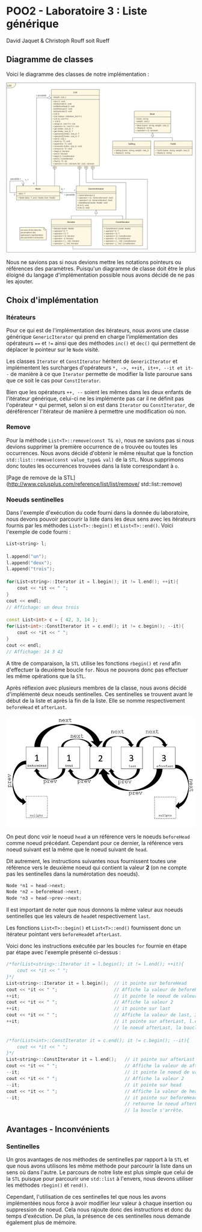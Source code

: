 # POO2 - Laboratoire 3 : Liste générique

David Jaquet & Christoph Rouff soit Rueff

## Diagramme de classes

Voici le diagramme des classes de notre implémentation :

![Diagramme de classe](uml.png)

Nous ne savions pas si nous devions mettre les notations pointeurs ou références des paramètres. Puisqu'un diagramme de classe doit être le plus éloigné du langage d'implémentation possible nous avons décidé de ne pas les ajouter.

## Choix d'implémentation

### Itérateurs

Pour ce qui est de l'implémentation des itérateurs, nous avons une classe générique `GenericIterator` qui prend en charge l'implémentation des opérateurs `==` et `!=` ainsi que des méthodes `inc()` et `dec()` qui permettent de déplacer le pointeur sur le `Node` visité.

Les classes `Iterator` et `ConstIterator` héritent de `GenericIterator` et implémentent les surcharges d'opérateurs `*, ->, ++it, it++, --it et it--` de manière à ce que `Iterator` permette de modifier la liste parourue sans que ce soit le cas pour `ConstIterator`.

Bien que les opérateurs `++, --` soient les mêmes dans les deux enfants de l'itérateur générique, celui-ci ne les implémente pas car il ne définit pas l'opérateur `*` qui permet, selon si on est dans `Iterator` ou `ConstIterator`, de déréférencer l'itérateur de manière à permettre une modification où non.

### Remove

Pour la méthode `List<T>::remove(const T& o)`, nous ne savions pas si nous devions supprimer la première occurrence de `o` trouvée ou toutes les occurrences. Nous avons décidé d'obtenir le même résultat que la fonction `std::list::remove(const value_type& val)`  de la `STL`. Nous supprimons donc toutes les occurrences trouvées dans la liste correspondant à `o`.

[Page de remove de la STL](http://www.cplusplus.com/reference/list/list/remove/ std::list::remove)

### Noeuds sentinelles

Dans l'exemple d'exécution du code fourni dans la donnée du laboratoire, nous devons pouvoir parcourir la liste dans les deux sens avec les itérateurs fournis par les méthodes `List<T>::begin()` et `List<T>::end()`. Voici l'exemple de code fourni :

```c++
List<string> l;

l.append("un");
l.append("deux");
l.append("trois");

for(List<string>::Iterator it = l.begin(); it != l.end(); ++it){
    cout << *it << " ";
}
cout << endl;
// Affichage: un deux trois

const List<int> c = { 42, 3, 14 };
for(List<int>::ConstIterator it = c.end(); it != c.begin(); --it){
    cout << *it << " ";
}
cout << endl;
// Affichage: 14 3 42
```

A titre de comparaison, la `STL` utilise les fonctions `rbegin()` et `rend` afin d'effectuer la deuxième boucle `for`. Nous ne pouvons donc pas effectuer les même opérations que la `STL`.

Après réflexion avec plusieurs membres de la classe, nous avons décidé d'implémenté deux noeuds sentinelles. Ces sentinelles se trouvent avant le début de la liste et après la fin de la liste. Elle se nomme respectivement `beforeHead` et `afterLast`.

![Schéma des sentinelles](SchemaSentinelle.jpg)

On peut donc voir le noeud `head` a un référence vers le noeuds `beforeHead` comme noeud précédant. Cependant pour ce dernier, la référence vers noeud suivant est la même que le noeud suivant de `head`.

Dit autrement, les instructions suivantes nous fournissent toutes une référence vers le deuxième noeud qui contient la valeur **2** (on ne compte pas les sentinelles dans la numérotation des noeuds). 

```c++
Node *n1 = head->next;
Node *n2 = beforeHead->next;
Node *n3 = head->prev->next;
```

Il est important de noter que nous donnons la même valeur aux noeuds sentinelles que les valeurs de `head`et respectivement `last`.

Les fonctions `List<T>::begin()` et `List<T>::end()` fournissent donc un itérateur pointant vers `beforeHead`et `afterLast`.

Voici donc les instructions exécutée par les boucles `for` fournie en étape par étape avec l'exemple présenté ci-dessus :

```c++
/*for(List<string>::Iterator it = l.begin(); it != l.end(); ++it){
    cout << *it << " ";
}*/
List<string>::Iterator it = l.begin();	// it pointe sur beforeHead
cout << *it << " ";						// Affiche la valeur de beforeHead, 1
++it;									// it pointe le noeud de valeur 2
cout << *it << " ";						// Affiche la valeur 2
++it;									// it pointe sur last
cout << *it << " ";						// Affiche la valeur de last, 3
++it;									// it pointe sur afterLast, l.end() retourne
										// le noeud afterLast, la boucle s'arrête.

/*for(List<int>::ConstIterator it = c.end(); it != c.begin(); --it){
    cout << *it << " ";
}*/
List<string>::ConstIterator it = l.end();	// it pointe sur afterLast
cout << *it << " ";							// Affiche la valeur de afterLast, 3
--it;										// it pointe le noeud de valeur 2
cout << *it << " ";							// Affiche la valeur 2
--it;										// it pointe sur head
cout << *it << " ";							// Affiche la valeur de head, 1
--it;										// it pointe sur beforeHead, l.begin()
											// retourne le noeud afterLast,
											// la boucle s'arrête.
```

## Avantages - Inconvénients

### Sentinelles

Un gros avantages de nos méthodes de sentinelles par rapport à la `STL` et que nous avons utilisons les même méthode pour parcourir la liste dans un sens où dans l'autre. Le parcours de notre liste est plus simple que celui de la `STL` puisque pour parcourir une `std::list` à l'envers, nous devons utiliser les méthodes `rbegin()` et `rend()`.

Cependant, l'utilisation de ces sentinelles tel que nous les avons implémentées nous force à avoir modifier leur valeur à chaque insertion ou suppression de noeud. Cela nous rajoute donc des instructions et donc du temps d'exécution. De plus, la présence de ces sentinelles nous demande également plus de mémoire.